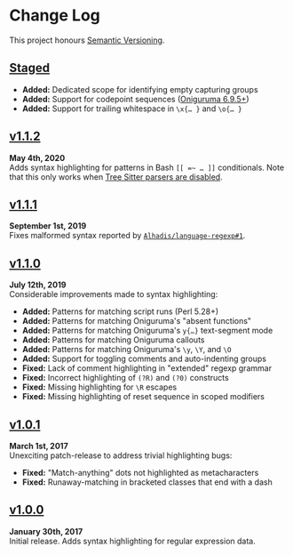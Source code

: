 Change Log
==========

This project honours [Semantic Versioning](http://semver.org).


[Staged]
------------------------------------------------------------------------
* __Added:__ Dedicated scope for identifying empty capturing groups
* __Added:__ Support for codepoint sequences ([Oniguruma 6.9.5+][3])
* __Added:__ Support for trailing whitespace in `\x{… }` and `\o{… }`

[3]: https://github.com/kkos/oniguruma/releases/tag/v6.9.5



[v1.1.2]
------------------------------------------------------------------------
**May 4th, 2020**  
Adds syntax highlighting for patterns in Bash `[[ =~ … ]]` conditionals.
Note that this only works when [Tree Sitter parsers are disabled][2].

[2]: https://github.com/Alhadis/language-regexp/issues/5



[v1.1.1]
------------------------------------------------------------------------
**September 1st, 2019**  
Fixes malformed syntax reported by [`Alhadis/language-regexp#1`][1].

[1]: https://github.com/Alhadis/language-regexp/issues/1


[v1.1.0]
------------------------------------------------------------------------
**July 12th, 2019**  
Considerable improvements made to syntax highlighting:

* __Added:__ Patterns for matching script runs (Perl 5.28+)
* __Added:__ Patterns for matching Oniguruma's "absent functions"
* __Added:__ Patterns for matching Oniguruma's `y{…}` text-segment mode
* __Added:__ Patterns for matching Oniguruma callouts
* __Added:__ Patterns for matching Oniguruma's `\y`, `\Y`, and `\O`
* __Added:__ Support for toggling comments and auto-indenting groups
* __Fixed:__ Lack of comment highlighting in "extended" regexp grammar
* __Fixed:__ Incorrect highlighting of `(?R)` and `(?0)` constructs
* __Fixed:__ Missing highlighting for `\R` escapes
* __Fixed:__ Missing highlighting of reset sequence in scoped modifiers


[v1.0.1]
------------------------------------------------------------------------
**March 1st, 2017**  
Unexciting patch-release to address trivial highlighting bugs:

* __Fixed:__ "Match-anything" dots not highlighted as metacharacters
* __Fixed:__ Runaway-matching in bracketed classes that end with a dash


[v1.0.0]
------------------------------------------------------------------------
**January 30th, 2017**  
Initial release. Adds syntax highlighting for regular expression data.


[Referenced links]:_____________________________________________________
[Staged]: ../../compare/v1.1.3...HEAD
[v1.1.2]: https://github.com/Alhadis/language-regexp/releases/tag/v1.1.2
[v1.1.1]: https://github.com/Alhadis/language-regexp/releases/tag/v1.1.1
[v1.1.0]: https://github.com/Alhadis/language-regexp/releases/tag/v1.1.0
[v1.0.1]: https://github.com/Alhadis/language-regexp/releases/tag/v1.0.1
[v1.0.0]: https://github.com/Alhadis/language-regexp/releases/tag/v1.0.0
